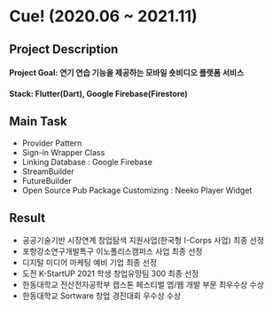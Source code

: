 # Cue! (2020.06 ~ 2021.11)

## Project Description
#### Project Goal: 연기 연습 기능을 제공하는 모바일 숏비디오 플랫폼 서비스
#### Stack: Flutter(Dart), Google Firebase(Firestore)

## Main Task
- Provider Pattern
- Sign-in Wrapper Class
- Linking Database : Google Firebase
- StreamBuilder
- FutureBuilder
- Open Source Pub Package Customizing : Neeko Player Widget

## Result
- 공공기술기반 시장연계 창업탐색 지원사업(한국형 I-Corps 사업) 최종 선정
- 포항강소연구개발특구 이노폴리스캠퍼스 사업 최종 선정
- 디지털 미디어 마케팅 예비 기업 최종 선정
- 도전 K-StartUP 2021 학생 창업유망팀 300 최종 선정
- 한동대학교 전산전자공학부 캡스톤 페스티벌 앱/웹 개발 부문 최우수상 수상
- 한동대학교 Sortware 창업 경진대회 우수상 수상
